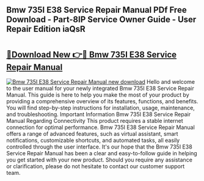 ## Bmw 735I E38 Service Repair Manual PDf Free Download - Part-8IP Service Owner Guide - User Repair Edition iaQsR

# <h2><a href="http://bc77051.oget.top/?id=Bmw+735I+E38+Service+Repair+Manual">🔗Download New 👉🔴 Bmw 735I E38 Service Repair Manual</a></h2>

[![Bmw 735I E38 Service Repair Manual new download](https://i.imgur.com/5g1atiW.png)](http://bc77051.oget.top/?id=Bmw+735I+E38+Service+Repair+Manual)
Hello and welcome to the user manual for your newly integrated Bmw 735I E38 Service Repair Manual. This guide is here to help you make the most of your product by providing a comprehensive overview of its features, functions, and benefits. You will find step-by-step instructions for installation, usage, maintenance, and troubleshooting. Important Information Bmw 735I E38 Service Repair Manual Regarding Connectivity This product requires a stable internet connection for optimal performance. Bmw 735I E38 Service Repair Manual offers a range of advanced features, such as virtual assistant, smart notifications, customizable shortcuts, and automated tasks, all easily controlled through the user interface. It's our hope that the Bmw 735I E38 Service Repair Manual has been a clear and easy-to-follow guide in helping you get started with your new product. Should you require any assistance or clarification, please do not hesitate to contact our customer support team.
